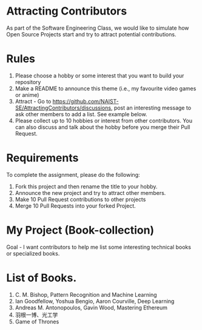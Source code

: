 # Attracting Contributors
As part of the Software Engineering Class, we would like to simulate how Open Source Projects start and try to attract potential contributions.

# Rules

1. Please choose a hobby or some interest that you want to build your repository
2. Make a README to announce this theme (i.e., my favourite video games or anime)
3. Attract - Go to https://github.com/NAIST-SE/AttractingContributors/discussions, post an interesting message to ask other members to add a list. See example below.
4. Please collect up to 10 hobbies or interest from other contributors. You can also discuss and talk about the hobby before you merge their Pull Request.

# Requirements
To complete the assignment, please do the following:
1. Fork this project and then rename the title to your hobby. 
2. Announce the new project and try to attract other members.
3. Make 10 Pull Request contributions to other projects
4. Merge 10 Pull Requests into your forked Project.

# My Project (Book-collection)
Goal - I want contributors to help me list some interesting technical books or specialized books.

# List of Books.
1. C. M. Bishop, Pattern Recognition and Machine Learning
2. Ian Goodfellow, Yoshua Bengio, Aaron Courville, Deep Learning
3.  Andreas M. Antonopoulos, Gavin Wood, Mastering Ethereum
4.  羽根一博、光工学
5.  Game of Thrones
